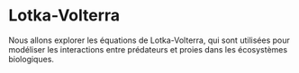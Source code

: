 # Lotka-Volterra
Nous allons explorer les équations de Lotka-Volterra, qui sont utilisées pour modéliser les interactions entre prédateurs et proies dans les écosystèmes biologiques.
